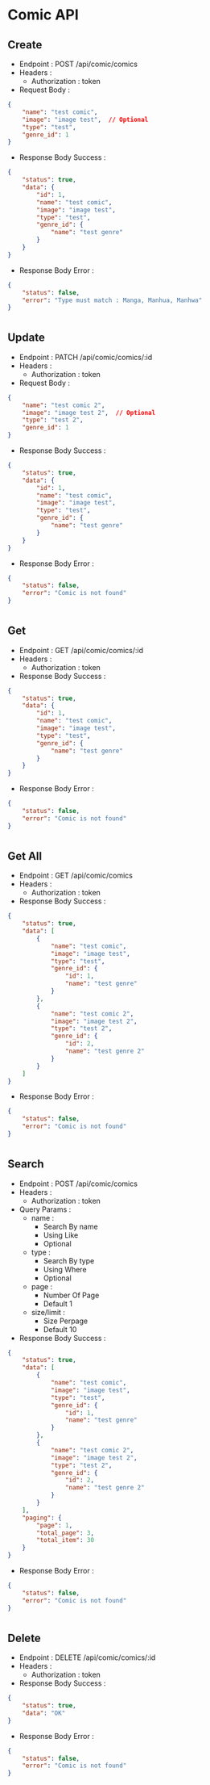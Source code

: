 # Comic API
## Create
- Endpoint : POST /api/comic/comics
- Headers : 
    - Authorization : token
- Request Body :
```json
{
    "name": "test comic",
    "image": "image test",  // Optional
    "type": "test",
    "genre_id": 1
}
```
- Response Body Success :
```json
{
    "status": true,
    "data": {
        "id": 1,
        "name": "test comic",
        "image": "image test",
        "type": "test",
        "genre_id": {
            "name": "test genre"
        }
    }
}
```
- Response Body Error :
```json
{
    "status": false,
    "error": "Type must match : Manga, Manhua, Manhwa"
}
```

#
## Update
- Endpoint : PATCH /api/comic/comics/:id
- Headers : 
    - Authorization : token
- Request Body :
```json
{
    "name": "test comic 2",
    "image": "image test 2",  // Optional
    "type": "test 2",
    "genre_id": 1
}
```
- Response Body Success :
```json
{
    "status": true,
    "data": {
        "id": 1,
        "name": "test comic",
        "image": "image test",
        "type": "test",
        "genre_id": {
            "name": "test genre"
        }
    }
}
```
- Response Body Error :
```json
{
    "status": false,
    "error": "Comic is not found"
}
```

#
## Get
- Endpoint : GET /api/comic/comics/:id
- Headers : 
    - Authorization : token
- Response Body Success :
```json
{
    "status": true,
    "data": {
        "id": 1,
        "name": "test comic",
        "image": "image test",
        "type": "test",
        "genre_id": {
            "name": "test genre"
        }
    }
}
```
- Response Body Error :
```json
{
    "status": false,
    "error": "Comic is not found"
}
```

#
## Get All
- Endpoint : GET /api/comic/comics
- Headers : 
    - Authorization : token
- Response Body Success :
```json
{
    "status": true,
    "data": [
        {
            "name": "test comic",
            "image": "image test",
            "type": "test",
            "genre_id": {
                "id": 1,
                "name": "test genre"
            }
        },
        {
            "name": "test comic 2",
            "image": "image test 2",
            "type": "test 2",
            "genre_id": {
                "id": 2,
                "name": "test genre 2"
            }
        }
    ]
}
```
- Response Body Error :
```json
{
    "status": false,
    "error": "Comic is not found"
}
```

#
## Search
- Endpoint : POST /api/comic/comics
- Headers :
    - Authorization : token
- Query Params :
    - name : 
        - Search By name
        - Using Like
        - Optional
    - type : 
        - Search By type
        - Using Where
        - Optional
    - page : 
        - Number Of Page
        - Default 1
    - size/limit : 
        - Size Perpage
        - Default 10
- Response Body Success :
```json
{
    "status": true,
    "data": [
        {
            "name": "test comic",
            "image": "image test",
            "type": "test",
            "genre_id": {
                "id": 1,
                "name": "test genre"
            }
        },
        {
            "name": "test comic 2",
            "image": "image test 2",
            "type": "test 2",
            "genre_id": {
                "id": 2,
                "name": "test genre 2"
            }
        }
    ],
    "paging": {
        "page": 1,
        "total_page": 3,
        "total_item": 30
    }
}
```
- Response Body Error :
```json
{
    "status": false,
    "error": "Comic is not found"
}
```

#
## Delete
- Endpoint : DELETE /api/comic/comics/:id
- Headers : 
    - Authorization : token
- Response Body Success :
```json
{
    "status": true,
    "data": "OK"
}
```
- Response Body Error :
```json
{
    "status": false,
    "error": "Comic is not found"
}
```